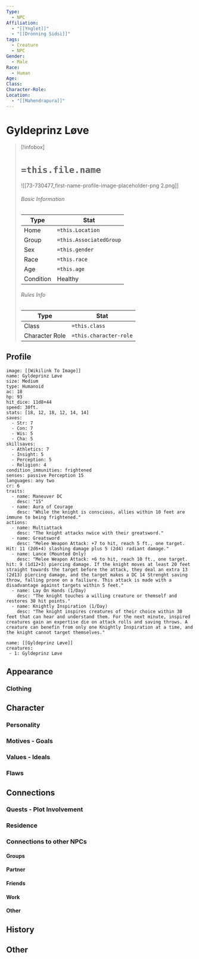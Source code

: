 ```yaml
---
Type:
  - NPC
Affiliation:
  - "[[Ynglet]]"
  - "[[Dronning Sidsi]]"
tags:
  - Creature
  - NPC
Gender:
  - Male
Race:
  - Human
Age: 
Class: 
Character-Role: 
Location:
  - "[[Mahendrapura]]"
---
```

# Gyldeprinz Løve


> [!infobox]
> # `=this.file.name`
> ![[73-730477_first-name-profile-image-placeholder-png 2.png]]
> ###### Basic Information
> Type |  Stat |
> ---|---|
> Home | `=this.Location` |
> Group | `=this.AssociatedGroup` |
> Sex | `=this.gender` |
> Race | `=this.race` |
> Age | `=this.age` |
> Condition | Healthy |
> ###### Rules Info
> Type |  Stat |
> ---|---|
> Class | `=this.class` |
> Character Role | `=this.character-role` |

## Profile

```statblock
image: [[Wikilink To Image]]
name: Gyldeprinz Løve
size: Medium
type: Humanoid
ac: 18
hp: 93
hit_dice: 11d8+44
speed: 30ft.
stats: [18, 12, 18, 12, 14, 14]
saves:
  - Str: 7
  - Con: 7
  - Wis: 5
  - Cha: 5
skillsaves:
  - Athletics: 7
  - Insight: 5
  - Perception: 5
  - Religion: 4
condition_immunities: frightened
senses: passive Perception 15
languages: any two
cr: 6
traits:
  - name: Maneuver DC
    desc: "15"
  - name: Aura of Courage
    desc: "While the knight is conscious, allies within 10 feet are immune to being frightened."
actions:
  - name: Multiattack
    desc: "The knight attacks nwice with their greatsword."
  - name: Greatsword
    desc: "Melee Weapon Attack: +7 to hit, reach 5 ft., one target. Hit: 11 (2d6+4) slashing damage plus 5 (2d4) radiant damage."
  - name: Lance (Mounted Only)
    desc: "Melee Weapon Attack: +6 to hit, reach 10 ft., one target. hit: 9 (1d12+3) piercing damage. If the knight moves at least 20 feet straight towards the target before the attack, they deal an extra 13 (2d13) piercing damage, and the target makes a DC 14 Strenght saving throw, falling prone on a failiure. This attack is made with a disadvantage against targets within 5 feet."
  - name: Lay On Hands (1/Day)
    desc: "The knight touches a willing creature or themself and restores 30 hit points."
  - name: Knightly Inspiration (1/Day)
    desc: "The knight inspires creatures of their choice within 30 feet that can hear and understand them. For the next minute, inspired creatures gain an expertise die on attack rolls and saving throws. A creature can benefin from only one Knightly Inspiration at a time, and the knight cannot target themselves."
```


```encounter-table
name: [[Gyldeprinz Løve]] 
creatures:
 - 1: Gyldeprinz Løve
```

## Appearance

### Clothing


## Character

### Personality

### Motives - Goals

### Values - Ideals

### Flaws


## Connections

### Quests - Plot Involvement

### Residence

### Connections to other NPCs

#### Groups

#### Partner

#### Friends

#### Work

#### Other


## History

## Other